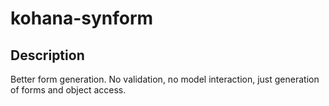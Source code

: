 kohana-synform
============

## Description
Better form generation. No validation, no model interaction, just generation of forms and object access.